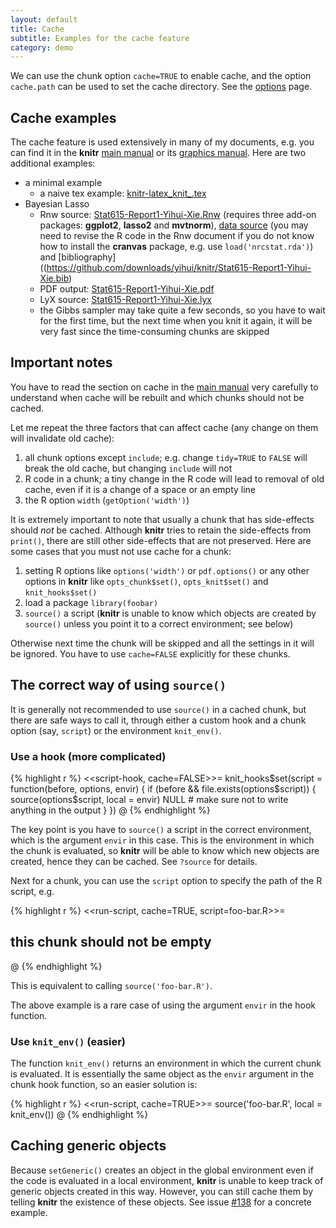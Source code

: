 ```yaml
---
layout: default
title: Cache
subtitle: Examples for the cache feature
category: demo
---
```


We can use the chunk option `cache=TRUE` to enable cache, and the option `cache.path` can be used to set the cache directory. See the [options](/knitr/options) page.

## Cache examples

The cache feature is used extensively in many of my documents, e.g. you can find it in the **knitr** [main manual](http://yihui.name/knitr/demo/manual/) or its [graphics manual](http://yihui.name/knitr/demo/graphics/). Here are two additional examples:

- a minimal example
  - a naive tex example: [knitr-latex\_knit\_.tex](https://github.com/yihui/knitr/blob/master/inst/examples/knitr-latex_knit_.tex)
- Bayesian Lasso
  - Rnw source: [Stat615-Report1-Yihui-Xie.Rnw](https://github.com/downloads/yihui/knitr/Stat615-Report1-Yihui-Xie.Rnw) (requires three add-on packages: **ggplot2**, **lasso2** and **mvtnorm**),  [data source](https://github.com/ggobi/cranvas/raw/2c34d81c29369b29c281206c9733fbc7c19509b4/data/nrcstat.rda) (you may need to revise the R code in the Rnw document if you do not know how to install the **cranvas** package, e.g. use `load('nrcstat.rda')`) and [bibliography]((https://github.com/downloads/yihui/knitr/Stat615-Report1-Yihui-Xie.bib)
  - PDF output: [Stat615-Report1-Yihui-Xie.pdf](https://github.com/downloads/yihui/knitr/Stat615-Report1-Yihui-Xie.pdf)
  - LyX source: [Stat615-Report1-Yihui-Xie.lyx](https://github.com/downloads/yihui/knitr/Stat615-Report1-Yihui-Xie.lyx)
  - the Gibbs sampler may take quite a few seconds, so you have to wait for the first time, but the next time when you knit it again, it will be very fast since the time-consuming chunks are skipped

## Important notes

You have to read the section on cache in the [main manual](https://github.com/downloads/yihui/knitr/knitr-manual.pdf) very carefully to understand when cache will be rebuilt and which chunks should not be cached.

Let me repeat the three factors that can affect cache (any change on them will invalidate old cache):

1. all chunk options except `include`; e.g. change `tidy=TRUE` to `FALSE` will break the old cache, but changing `include` will not
1. R code in a chunk; a tiny change in the R code will lead to removal of old cache, even if it is a change of a space or an empty line
1. the R option `width` (`getOption('width')`)

It is extremely important to note that usually a chunk that has side-effects should _not_ be cached. Although **knitr** tries to retain the side-effects from `print()`, there are still other side-effects that are not preserved. Here are some cases that you must not use cache for a chunk:

1. setting R options like `options('width')` or `pdf.options()` or any other options in **knitr** like `opts_chunk$set()`, `opts_knit$set()` and `knit_hooks$set()`
2. load a package `library(foobar)`
3. `source()` a script (**knitr** is unable to know which objects are created by `source()` unless you point it to a correct environment; see below)

Otherwise next time the chunk will be skipped and all the settings in it will be ignored. You have to use `cache=FALSE` explicitly for these chunks.

## The correct way of using `source()`

It is generally not recommended to use `source()` in a cached chunk, but there are safe ways to call it, through either a custom hook and a chunk option (say, `script`) or the environment `knit_env()`.

### Use a hook (more complicated)

{% highlight r %}
<<script-hook, cache=FALSE>>=
knit_hooks$set(script = function(before, options, envir) {
    if (before && file.exists(options$script)) {
        source(options$script, local = envir)
        NULL # make sure not to write anything in the output
    }
})
@
{% endhighlight %}

The key point is you have to `source()` a script in the correct environment, which is the argument `envir` in this case. This is the environment in which the chunk is evaluated, so **knitr** will be able to know which new objects are created, hence they can be cached. See `?source` for details.

Next for a chunk, you can use the `script` option to specify the path of the R script, e.g.

{% highlight r %}
<<run-script, cache=TRUE, script=foo-bar.R>>=
## this chunk should not be empty
@
{% endhighlight %}

This is equivalent to calling `source('foo-bar.R')`.

The above example is a rare case of using the argument `envir` in the hook function.

### Use `knit_env()` (easier)

The function `knit_env()` returns an environment in which the current chunk is evaluated. It is essentially the same object as the `envir` argument in the chunk hook function, so an easier solution is:

{% highlight r %}
<<run-script, cache=TRUE>>=
source('foo-bar.R', local = knit_env())
@
{% endhighlight %}

## Caching generic objects

Because `setGeneric()` creates an object in the global environment even if the code is evaluated in a local environment, **knitr** is unable to keep track of generic objects created in this way. However, you can still cache them by telling **knitr** the existence of these objects. See issue [#138](https://github.com/yihui/knitr/issues/138) for a concrete example.
